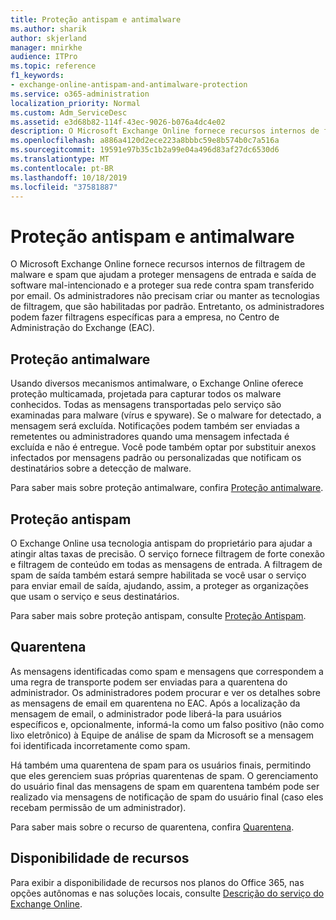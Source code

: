 ```yaml
---
title: Proteção antispam e antimalware
ms.author: sharik
author: skjerland
manager: mnirkhe
audience: ITPro
ms.topic: reference
f1_keywords:
- exchange-online-antispam-and-antimalware-protection
ms.service: o365-administration
localization_priority: Normal
ms.custom: Adm_ServiceDesc
ms.assetid: e3d68b82-114f-43ec-9026-b076a4dc4e02
description: O Microsoft Exchange Online fornece recursos internos de filtragem de malware e spam que ajudam a proteger mensagens de entrada e saída de software mal-intencionado e a proteger sua rede contra spam transferido por email. Os administradores não precisam criar ou manter as tecnologias de filtragem, que são habilitadas por padrão. No entanto, os administradores podem fazer personalizações de filtragens específicas da empresa no Exchange admin center (EAC).
ms.openlocfilehash: a886a4120d2ece223a8bbbc59e8b574b0c7a516a
ms.sourcegitcommit: 19591e97b35c1b2a99e04a496d83af27dc6530d6
ms.translationtype: MT
ms.contentlocale: pt-BR
ms.lasthandoff: 10/18/2019
ms.locfileid: "37581887"
---
```

# <a name="anti-spam-and-anti-malware-protection"></a>Proteção antispam e antimalware

O Microsoft Exchange Online fornece recursos internos de filtragem de malware e spam que ajudam a proteger mensagens de entrada e saída de software mal-intencionado e a proteger sua rede contra spam transferido por email. Os administradores não precisam criar ou manter as tecnologias de filtragem, que são habilitadas por padrão. Entretanto, os administradores podem fazer filtragens específicas para a empresa, no Centro de Administração do Exchange (EAC).
  
## <a name="anti-malware-protection"></a>Proteção antimalware

Usando diversos mecanismos antimalware, o Exchange Online oferece proteção multicamada, projetada para capturar todos os malware conhecidos. Todas as mensagens transportadas pelo serviço são examinadas para malware (vírus e spyware). Se o malware for detectado, a mensagem será excluída. Notificações podem também ser enviadas a remetentes ou administradores quando uma mensagem infectada é excluída e não é entregue. Você pode também optar por substituir anexos infectados por mensagens padrão ou personalizadas que notificam os destinatários sobre a detecção de malware.
  
Para saber mais sobre proteção antimalware, confira [Proteção antimalware](https://go.microsoft.com/fwlink/p/?LinkId=271753).
  
## <a name="anti-spam-protection"></a>Proteção antispam

O Exchange Online usa tecnologia antispam do proprietário para ajudar a atingir altas taxas de precisão. O serviço fornece filtragem de forte conexão e filtragem de conteúdo em todas as mensagens de entrada. A filtragem de spam de saída também estará sempre habilitada se você usar o serviço para enviar email de saída, ajudando, assim, a proteger as organizações que usam o serviço e seus destinatários.
  
Para saber mais sobre proteção antispam, consulte [Proteção Antispam](https://support.office.com/en-us/article/Office-365-Email-Anti-Spam-Protection-6a601501-a6a8-4559-b2e7-56b59c96a586?ui=en-US&amp;rs=en-US&amp;ad=US).
  
## <a name="quarantine"></a>Quarentena

As mensagens identificadas como spam e mensagens que correspondem a uma regra de transporte podem ser enviadas para a quarentena do administrador. Os administradores podem procurar e ver os detalhes sobre as mensagens de email em quarentena no EAC. Após a localização da mensagem de email, o administrador pode liberá-la para usuários específicos e, opcionalmente, informá-la como um falso positivo (não como lixo eletrônico) à Equipe de análise de spam da Microsoft se a mensagem foi identificada incorretamente como spam.
  
Há também uma quarentena de spam para os usuários finais, permitindo que eles gerenciem suas próprias quarentenas de spam. O gerenciamento do usuário final das mensagens de spam em quarentena também pode ser realizado via mensagens de notificação de spam do usuário final (caso eles recebam permissão de um administrador).
  
Para saber mais sobre o recurso de quarentena, confira [Quarentena](https://go.microsoft.com/fwlink/p/?LinkId=271755).
  
## <a name="feature-availability"></a>Disponibilidade de recursos

Para exibir a disponibilidade de recursos nos planos do Office 365, nas opções autônomas e nas soluções locais, consulte [Descrição do serviço do Exchange Online](exchange-online-service-description.md).
  

